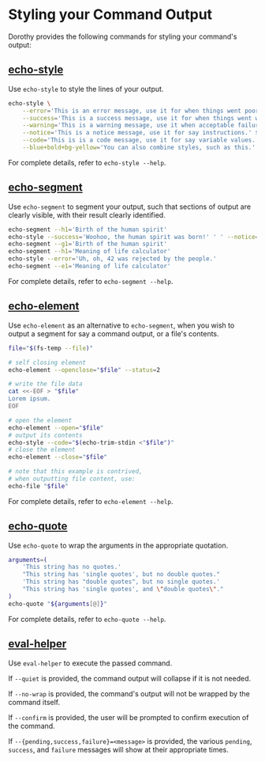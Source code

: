 # Styling your Command Output

Dorothy provides the following commands for styling your command's output:

## [echo-style](https://github.com/bevry/dorothy/blob/master/commands/echo-style)

Use `echo-style` to style the lines of your output.

```bash
echo-style \
	--error='This is an error message, use it for when things went poorly.' $'\n' \
	--success='This is a success message, use it for when things went well.' $'\n' \
    --warning='This is a warning message, use it when acceptable failures occurred.' $'\n' \
	--notice='This is a notice message, use it for say instructions.' $'\n' \
	--code='This is is a code message, use it for say variable values.' $'\n' \
	--blue+bold+bg-yellow='You can also combine styles, such as this.'
```

For complete details, refer to `echo-style --help`.

## [echo-segment](https://github.com/bevry/dorothy/blob/master/commands/echo-segment)

Use `echo-segment` to segment your output, such that sections of output are clearly visible, with their result clearly identified.

```bash
echo-segment --h1='Birth of the human spirit'
echo-style --success='Woohoo, the human spirit was born!' ' ' --notice='Although... it was at the cost of the eviction, or rather the liberation, from eden.'
echo-segment --g1='Birth of the human spirit'
echo-segment --h1='Meaning of life calculator'
echo-style --error='Uh, oh, 42 was rejected by the people.'
echo-segment --e1='Meaning of life calculator'
```

For complete details, refer to `echo-segment --help`.

## [echo-element](https://github.com/bevry/dorothy/blob/master/commands/echo-element)

Use `echo-element` as an alternative to `echo-segment`, when you wish to output a segment for say a command output, or a file's contents.

```bash
file="$(fs-temp --file)"

# self closing element
echo-element --openclose="$file" --status=2

# write the file data
cat <<-EOF > "$file"
Lorem ipsum.
EOF

# open the element
echo-element --open="$file"
# output its contents
echo-style --code="$(echo-trim-stdin <"$file")"
# close the element
echo-element --close="$file"

# note that this example is contrived,
# when outputting file content, use:
echo-file "$file"
```

For complete details, refer to `echo-element --help`.

## [echo-quote](https://github.com/bevry/dorothy/blob/master/commands/echo-quote)

Use `echo-quote` to wrap the arguments in the appropriate quotation.

```bash
arguments=(
	'This string has no quotes.'
	"This string has 'single quotes', but no double quotes."
	'This string has "double quotes", but no single quotes.'
	"This string has 'single quotes', and \"double quotes\"."
)
echo-quote "${arguments[@]}"
```

For complete details, refer to `echo-quote --help`.

## [eval-helper](https://github.com/bevry/dorothy/blob/master/commands/eval-helper)

Use `eval-helper` to execute the passed command.

If `--quiet` is provided, the command output will collapse if it is not needed.

If `--no-wrap` is provided, the command's output will not be wrapped by the command itself.

If `--confirm` is provided, the user will be prompted to confirm execution of the command.

If `--{pending,success,failure}=<message>` is provided, the various `pending`, `success`, and `failure` messages will show at their appropriate times.
